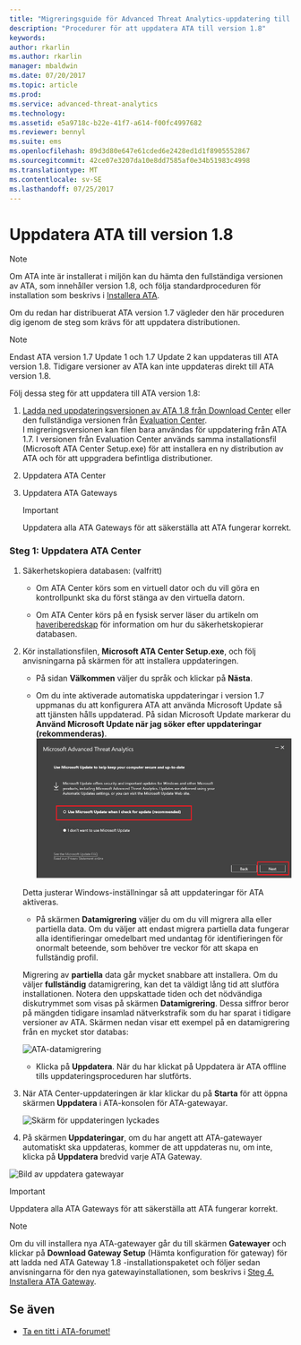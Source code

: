 ```yaml
---
title: "Migreringsguide för Advanced Threat Analytics-uppdatering till 1.8 | Microsoft Docs"
description: "Procedurer för att uppdatera ATA till version 1.8"
keywords: 
author: rkarlin
ms.author: rkarlin
manager: mbaldwin
ms.date: 07/20/2017
ms.topic: article
ms.prod: 
ms.service: advanced-threat-analytics
ms.technology: 
ms.assetid: e5a9718c-b22e-41f7-a614-f00fc4997682
ms.reviewer: bennyl
ms.suite: ems
ms.openlocfilehash: 89d3d80e647e61cded6e2428ed1d1f8905552867
ms.sourcegitcommit: 42ce07e3207da10e8dd7585af0e34b51983c4998
ms.translationtype: MT
ms.contentlocale: sv-SE
ms.lasthandoff: 07/25/2017
---
```

# <a name="updating-ata-to-version-18"></a>Uppdatera ATA till version 1.8

> [!NOTE] 
> Om ATA inte är installerat i miljön kan du hämta den fullständiga versionen av ATA, som innehåller version 1.8, och följa standardproceduren för installation som beskrivs i [Installera ATA](install-ata-step1.md).

Om du redan har distribuerat ATA version 1.7 vägleder den här proceduren dig igenom de steg som krävs för att uppdatera distributionen.

> [!NOTE] 
>  Endast ATA version 1.7 Update 1 och 1.7 Update 2 kan uppdateras till ATA version 1.8. Tidigare versioner av ATA kan inte uppdateras direkt till ATA version 1.8.

Följ dessa steg för att uppdatera till ATA version 1.8:

1.  [Ladda ned uppdateringsversionen av ATA 1.8 från Download Center](https://www.microsoft.com/download/details.aspx?id=55536)  eller den fullständiga versionen från [Evaluation Center](http://www.microsoft.com/evalcenter/evaluate-microsoft-advanced-threat-analytics).<br>
I migreringsversionen kan filen bara användas för uppdatering från ATA 1.7. I versionen från Evaluation Center används samma installationsfil (Microsoft ATA Center Setup.exe) för att installera en ny distribution av ATA och för att uppgradera befintliga distributioner.

2.  Uppdatera ATA Center

4.  Uppdatera ATA Gateways

    > [!IMPORTANT]
    > Uppdatera alla ATA Gateways för att säkerställa att ATA fungerar korrekt.

### <a name="step-1-update-the-ata-center"></a>Steg 1: Uppdatera ATA Center

1.  Säkerhetskopiera databasen: (valfritt)

    -   Om ATA Center körs som en virtuell dator och du vill göra en kontrollpunkt ska du först stänga av den virtuella datorn.

    -   Om ATA Center körs på en fysisk server läser du artikeln om [haveriberedskap](disaster-recovery.md) för information om hur du säkerhetskopierar databasen.

2.  Kör installationsfilen, **Microsoft ATA Center Setup.exe**, och följ anvisningarna på skärmen för att installera uppdateringen.

    -  På sidan **Välkommen** väljer du språk och klickar på **Nästa**.

    -  Om du inte aktiverade automatiska uppdateringar i version 1.7 uppmanas du att konfigurera ATA att använda Microsoft Update så att tjänsten hålls uppdaterad.  På sidan Microsoft Update markerar du **Använd Microsoft Update när jag söker efter uppdateringar (rekommenderas)**.
    ![Bild om att håll ATA uppdaterat](media/ata_ms_update.png)
     
     Detta justerar Windows-inställningar så att uppdateringar för ATA aktiveras. 
    
    -  På skärmen **Datamigrering** väljer du om du vill migrera alla eller partiella data. Om du väljer att endast migrera partiella data fungerar alla identifieringar omedelbart med undantag för identifieringen för onormalt beteende, som behöver tre veckor för att skapa en fullständig profil.  
    
    Migrering av **partiella** data går mycket snabbare att installera. Om du väljer **fullständig** datamigrering, kan det ta väldigt lång tid att slutföra installationen. Notera den uppskattade tiden och det nödvändiga diskutrymmet som visas på skärmen **Datamigrering**. Dessa siffror beror på mängden tidigare insamlad nätverkstrafik som du har sparat i tidigare versioner av ATA. Skärmen nedan visar ett exempel på en datamigrering från en mycket stor databas:
         
    ![ATA-datamigrering](media/migration-data-migration.png)

    -  Klicka på **Uppdatera**. När du har klickat på Uppdatera är ATA offline tills uppdateringsproceduren har slutförts.

4.  När ATA Center-uppdateringen är klar klickar du på **Starta** för att öppna skärmen **Uppdatera** i ATA-konsolen för ATA-gatewayar.

    ![Skärm för uppdateringen lyckades](media/migration-center-success.png)

5.  På skärmen **Uppdateringar**, om du har angett att ATA-gatewayer automatiskt ska uppdateras, kommer de att uppdateras nu, om inte, klicka på **Uppdatera** bredvid varje ATA Gateway.
  
![Bild av uppdatera gatewayar](media/migration-update-gw.png)

  
> [!IMPORTANT] 
> Uppdatera alla ATA Gateways för att säkerställa att ATA fungerar korrekt.
 
> [!NOTE] 
> Om du vill installera nya ATA-gatewayer går du till skärmen **Gatewayer** och klickar på **Download Gateway Setup** (Hämta konfiguration för gateway) för att ladda ned ATA Gateway 1.8 -installationspaketet och följer sedan anvisningarna för den nya gatewayinstallationen, som beskrivs i [Steg 4. Installera ATA Gateway](install-ata-step4.md).


## <a name="see-also"></a>Se även

- [Ta en titt i ATA-forumet!](https://social.technet.microsoft.com/Forums/security/home?forum=mata)
